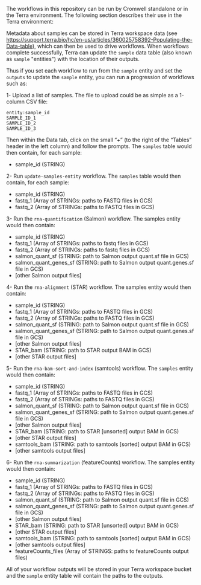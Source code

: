 The workflows in this repository can be run by Cromwell standalone or in the Terra environment.
The following section describes their use in the Terra environment:

Metadata about samples can be stored in Terra workspace data
(see https://support.terra.bio/hc/en-us/articles/360025758392-Populating-the-Data-table),
which can then be used to drive workflows. When workflows complete successfully,
Terra can update the `sample` data table (also known as `sample` "entities") with the location of their outputs.

Thus if you set each workflow to run from the `sample` entity and set the `outputs` to update the `sample` entity, you can run a progression of workflows such as:

1- Upload a list of samples. The file to upload could be as simple as a 1-column CSV file:
```
entity:sample_id
SAMPLE_ID_1
SAMPLE_ID_2
SAMPLE_ID_3
```
Then within the Data tab, click on the small “+” (to the right of the “Tables” header in the left column) and follow the prompts. The `samples` table would then contain, for each sample:

- sample_id (STRING)

2- Run `update-samples-entity` workflow. The `samples` table would then contain, for each sample:

- sample_id (STRING)
- fastq_1 (Array of STRINGs: paths to FASTQ files in GCS)
- fastq_2 (Array of STRINGs: paths to FASTQ files in GCS)

3- Run the `rna-quantification` (Salmon) workflow. The samples entity would then contain:

- sample_id (STRING)
- fastq_1 (Array of STRINGs: paths to fastq files in GCS)
- fastq_2 (Array of STRINGs: paths to fastq files in GCS)
- salmon_quant_sf (STRING: path to Salmon output quant.sf file in GCS)
- salmon_quant_genes_sf (STRING: path to Salmon output quant.genes.sf file in GCS)
- [other Salmon output files]

4- Run the `rna-alignment` (STAR) workflow. The samples entity would then contain:

- sample_id (STRING)
- fastq_1 (Array of STRINGs: paths to FASTQ files in GCS)
- fastq_2 (Array of STRINGs: paths to FASTQ files in GCS)
- salmon_quant_sf (STRING: path to Salmon output quant.sf file in GCS)
- salmon_quant_genes_sf (STRING: path to Salmon output quant.genes.sf file in GCS)
- [other Salmon output files]
- STAR_bam (STRING: path to STAR output BAM in GCS)
- [other STAR output files]

5- Run the `rna-bam-sort-and-index` (samtools) workflow. The `samples` entity would then contain:

- sample_id (STRING)
- fastq_1 (Array of STRINGs: paths to FASTQ files in GCS)
- fastq_2 (Array of STRINGs: paths to FASTQ files in GCS)
- salmon_quant_sf (STRING: path to Salmon output quant.sf file in GCS)
- salmon_quant_genes_sf (STRING: path to Salmon output quant.genes.sf file in GCS)
- [other Salmon output files]
- STAR_bam (STRING: path to STAR [unsorted] output BAM in GCS)
- [other STAR output files]
- samtools_bam (STRING: path to samtools [sorted] output BAM in GCS)
- [other samtools output files]

6- Run the `rna-summarization` (featureCounts) workflow. The samples entity would then contain:

- sample_id (STRING)
- fastq_1 (Array of STRINGs: paths to FASTQ files in GCS)
- fastq_2 (Array of STRINGs: paths to FASTQ files in GCS)
- salmon_quant_sf (STRING: path to Salmon output quant.sf file in GCS)
- salmon_quant_genes_sf (STRING: path to Salmon output quant.genes.sf file in GCS)
- [other Salmon output files]
- STAR_bam (STRING: path to STAR [unsorted] output BAM in GCS)
- [other STAR output files]
- samtools_bam (STRING: path to samtools [sorted] output BAM in GCS)
- [other samtools output files]
- featureCounts_files (Array of STRINGS: paths to featureCounts output files)

All of your workflow outputs will be stored in your Terra workspace bucket and the `sample` entity table will contain the paths to the outputs.